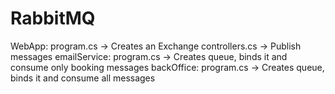 # RabbitMQ

WebApp:       program.cs      → Creates an Exchange
              controllers.cs  → Publish messages
emailService: program.cs      → Creates queue, binds it and consume only booking messages
backOffice:   program.cs      → Creates queue, binds it and consume all messages

